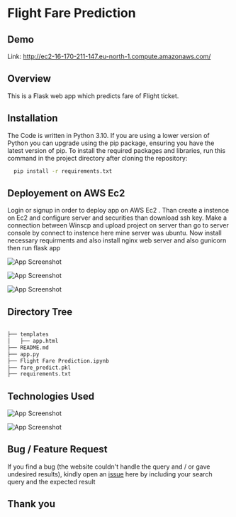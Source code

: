 
# Flight Fare Prediction
## Demo

Link: http://ec2-16-170-211-147.eu-north-1.compute.amazonaws.com/

## Overview
This is a Flask web app which predicts fare of Flight ticket.

## Installation

The Code is written in Python 3.10. If you are using a lower version of Python you can upgrade using the pip package, ensuring you have the latest version of pip. To install the required packages and libraries, run this command in the project directory after cloning the repository:



```bash
  pip install -r requirements.txt
```

## Deployement on AWS Ec2





Login or signup in order to deploy app on AWS Ec2 . Than create a instence on Ec2 and configure server and securities than download ssh key. Make a connection between Winscp and upload project on server than go to server console by connect to instence here mine server was ubuntu. Now install necessary requirments and also install nginx web server and also gunicorn then run flask app

![App Screenshot](https://appinventiv.com/wp-content/uploads/sites/1/2022/07/Login-into-your-AWS-Account-and-open-EC2-Dashboard-scaled.webp)

![App Screenshot](https://cdn-media-1.freecodecamp.org/images/RooSvbKlAWsOjkz8JPactXH-GPf4Pe6DC3Ue)

![App Screenshot](https://miro.medium.com/v2/resize:fit:1200/1*AwVgJVFKngWFFTPuHDyNyA.jpeg)

## Directory Tree
```bash

├── templates
│   ├── app.html
├── README.md
├── app.py
├── Flight Fare Prediction.ipynb
├── fare_predict.pkl
├── requirements.txt
```

## Technologies Used
![App Screenshot](https://www.datasciencecentral.com/wp-content/uploads/2021/10/1157930838.jpg)

![App Screenshot](https://miro.medium.com/v2/resize:fit:1400/1*Zrw9rx_RY8wO3Tlax9LE1w.png)

## Bug / Feature Request

If you find a bug (the website couldn't handle the query and / or gave undesired results), kindly open an [issue](https://github.com/gopsa2001/Flight-fare-prediction/issues) here by including your search query and the expected result

## Thank you